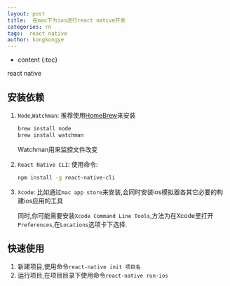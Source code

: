 ```yaml
---
layout: post
title:  在mac下为ios进行react native开发
categories: rn
tags:  react native
author: kongkongye
---
```


* content
{:toc}

react native




## 安装依赖
1. `Node`,`Watchman`: 推荐使用[HomeBrew](https://brew.sh/)来安装

    ```bash
    brew install node
    brew install watchman
    ```

    Watchman用来监控文件改变

2. `React Native CLI`: 使用命令:

    ```bash
    npm install -g react-native-cli
    ```

3. `Xcode`: 比如通过`mac app store`来安装,会同时安装ios模拟器各其它必要的构建ios应用的工具

    同时,你可能需要安装`Xcode Command Line Tools`,方法为在Xcode里打开`Preferences`,在`Locations`选项卡下选择.

## 快速使用
1. 新建项目,使用命令`react-native init 项目名`
2. 运行项目,在项目目录下使用命令`react-native run-ios`
